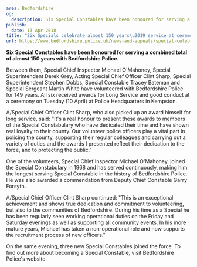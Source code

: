 ```yaml
area: Bedfordshire
og:
  description: Six Special Constables have been honoured for serving a combined total of almost 150 years with Bedfordshire Police.
publish:
  date: 13 Apr 2018
title: "Six Specials celebrate almost 150 years\u2019 service at ceremony"
url: https://www.bedfordshire.police.uk/news-and-appeals/special-celebrate-service-april17
```

**Six Special Constables have been honoured for serving a combined total of almost 150 years with Bedfordshire Police.**

Between them, Special Chief Inspector Michael O'Mahoney, Special Superintendent Derek Grey, Acting Special Chief Officer Clint Sharp, Special Superintendent Stephen Dobbs, Special Constable Tracey Bateman and Special Sergeant Martin White have volunteered with Bedfordshire Police for 149 years. All six received awards for Long Service and good conduct at a ceremony on Tuesday (10 April) at Police Headquarters in Kempston.

A/Special Chief Officer Clint Sharp, who also picked up an award himself for long service, said: "It's a real honour to present these awards to members of the Special Constabulary who have dedicated their time and have shown real loyalty to their county. Our volunteer police officers play a vital part in policing the county, supporting their regular colleagues and carrying out a variety of duties and the awards I presented reflect their dedication to the force, and to protecting the public."

One of the volunteers, Special Chief Inspector Michael O'Mahoney, joined the Special Constabulary in 1968 and has served continuously, making him the longest serving Special Constable in the history of Bedfordshire Police. He was also awarded a commendation from Deputy Chief Constable Garry Forsyth.

A/Special Chief Officer Clint Sharp continued: "This is an exceptional achievement and shows true dedication and commitment to volunteering, but also to the communities of Bedfordshire. During his time as a Special he has been regularly seen working operational duties on the Friday and Saturday evenings as well as supporting all community events. In his more mature years, Michael has taken a non-operational role and now supports the recruitment process of new officers."

On the same evening, three new Special Constables joined the force. To find out more about becoming a Special Constable, visit Bedfordshire Police's website.
